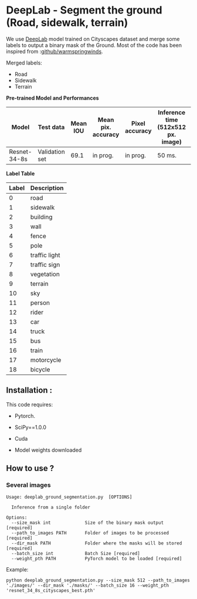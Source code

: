 # DeepLab - Segment the ground (Road, sidewalk, terrain)

We use [DeepLab](https://arxiv.org/pdf/1606.00915.pdf) model trained on Cityscapes dataset and merge some labels to output a binary mask of the Ground. Most of the code has been inspired from :[github/warmspringwinds](https://github.com/warmspringwinds/pytorch-segmentation-detection).

Merged labels: 

- Road
- Sidewalk
- Terrain

 
 **Pre-trained Model and Performances** 
 
 | Model            | Test data |Mean IOU | Mean pix. accuracy | Pixel accuracy|Inference time (512x512 px. image) | Model Download Link |
|------------------|-----------|---------|--------------------|----------------|----|---------------------|
| Resnet-34-8s   | Validation set  |69.1  | in prog.           | in prog.       |50 ms.| [Dropbox](https://www.dropbox.com/s/jeaw9ny0jtl60uc/resnet_34_8s_cityscapes_best.pth?dl=0)            | 

**Label Table**

| Label            | Description |
|------------------|-----------|
| 0            | road |
| 1            | sidewalk |
| 2            | building |
| 3            | wall |
| 4            | fence |
| 5            | pole |
| 6            | traffic light |
| 7            | traffic sign |
| 8 | vegetation |
| 9            | terrain|
| 10            | sky |
| 11            | person |
| 12            | rider |
| 13            | car |
| 14            | truck|
| 15            | bus|
| 16            | train|
| 17            | motorcycle|
| 18            | bicycle|


## Installation : 

This code requires:

- Pytorch.
- SciPy==1.0.0
- Cuda

- Model weights downloaded

## How to use ?
### Several images
```
Usage: deeplab_ground_segmentation.py  [OPTIONS]

  Inference from a single folder

Options:
  --size_mask int             Size of the binary mask output [required]
  --path_to_images PATH       Folder of images to be processed [required]
  --dir_mask PATH             Folder where the masks will be stored [required]
  --batch_size int            Batch Size [required]
  --weight_pth PATH           PyTorch model to be loaded [required]

```

Example:

```python deeplab_ground_segmentation.py --size_mask 512 --path_to_images './images/' --dir_mask './masks/' --batch_size 16 --weight_pth 'resnet_34_8s_cityscapes_best.pth'```
